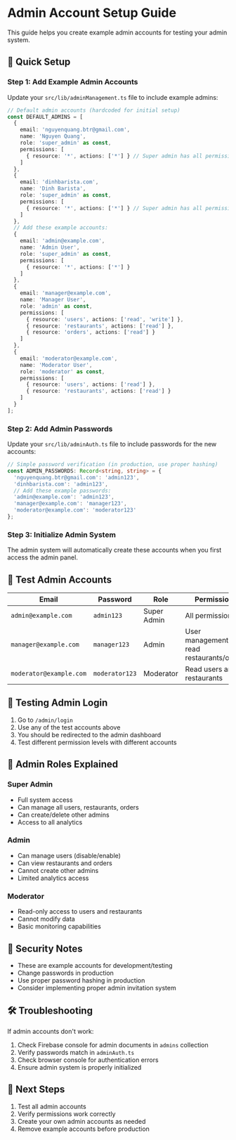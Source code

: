 # Admin Account Setup Guide

This guide helps you create example admin accounts for testing your admin system.

## 🚀 Quick Setup

### Step 1: Add Example Admin Accounts

Update your `src/lib/adminManagement.ts` file to include example admins:

```typescript
// Default admin accounts (hardcoded for initial setup)
const DEFAULT_ADMINS = [
  {
    email: 'nguyenquang.btr@gmail.com',
    name: 'Nguyen Quang',
    role: 'super_admin' as const,
    permissions: [
      { resource: '*', actions: ['*'] } // Super admin has all permissions
    ]
  },
  {
    email: 'dinhbarista.com',
    name: 'Dinh Barista',
    role: 'super_admin' as const,
    permissions: [
      { resource: '*', actions: ['*'] } // Super admin has all permissions
    ]
  },
  // Add these example accounts:
  {
    email: 'admin@example.com',
    name: 'Admin User',
    role: 'super_admin' as const,
    permissions: [
      { resource: '*', actions: ['*'] }
    ]
  },
  {
    email: 'manager@example.com',
    name: 'Manager User',
    role: 'admin' as const,
    permissions: [
      { resource: 'users', actions: ['read', 'write'] },
      { resource: 'restaurants', actions: ['read'] },
      { resource: 'orders', actions: ['read'] }
    ]
  },
  {
    email: 'moderator@example.com',
    name: 'Moderator User',
    role: 'moderator' as const,
    permissions: [
      { resource: 'users', actions: ['read'] },
      { resource: 'restaurants', actions: ['read'] }
    ]
  }
];
```

### Step 2: Add Admin Passwords

Update your `src/lib/adminAuth.ts` file to include passwords for the new accounts:

```typescript
// Simple password verification (in production, use proper hashing)
const ADMIN_PASSWORDS: Record<string, string> = {
  'nguyenquang.btr@gmail.com': 'admin123',
  'dinhbarista.com': 'admin123',
  // Add these example passwords:
  'admin@example.com': 'admin123',
  'manager@example.com': 'manager123',
  'moderator@example.com': 'moderator123'
};
```

### Step 3: Initialize Admin System

The admin system will automatically create these accounts when you first access the admin panel.

## 🔐 Test Admin Accounts

| Email | Password | Role | Permissions |
|-------|----------|------|-------------|
| `admin@example.com` | `admin123` | Super Admin | All permissions |
| `manager@example.com` | `manager123` | Admin | User management, read restaurants/orders |
| `moderator@example.com` | `moderator123` | Moderator | Read users and restaurants |

## 🧪 Testing Admin Login

1. Go to `/admin/login`
2. Use any of the test accounts above
3. You should be redirected to the admin dashboard
4. Test different permission levels with different accounts

## 🔧 Admin Roles Explained

### Super Admin
- Full system access
- Can manage all users, restaurants, orders
- Can create/delete other admins
- Access to all analytics

### Admin  
- Can manage users (disable/enable)
- Can view restaurants and orders
- Cannot create other admins
- Limited analytics access

### Moderator
- Read-only access to users and restaurants
- Cannot modify data
- Basic monitoring capabilities

## 🚨 Security Notes

- These are example accounts for development/testing
- Change passwords in production
- Use proper password hashing in production
- Consider implementing proper admin invitation system

## 🛠️ Troubleshooting

If admin accounts don't work:

1. Check Firebase console for admin documents in `admins` collection
2. Verify passwords match in `adminAuth.ts`
3. Check browser console for authentication errors
4. Ensure admin system is properly initialized

## 📝 Next Steps

1. Test all admin accounts
2. Verify permissions work correctly
3. Create your own admin accounts as needed
4. Remove example accounts before production
